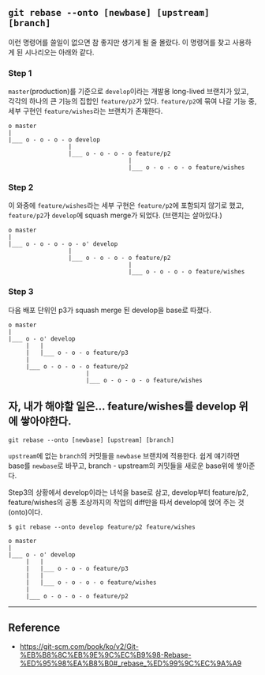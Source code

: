 ## `git rebase --onto [newbase] [upstream] [branch]`

이런 명령어를 쓸일이 없으면 참 좋지만 생기게 될 줄 몰랐다. 이 명령어를 찾고 사용하게 된 시나리오는 아래와 같다.


### Step 1
`master`(production)를 기준으로 `develop`이라는 개발용 long-lived 브랜치가 있고, 각각의 하나의 큰 기능의 집합인 `feature/p2`가 있다.
`feature/p2`에 묶여 나갈 기능 중, 세부 구현인 `feature/wishes`라는 브랜치가 존재한다.

```
o master
|
|___ o - o - o - o develop
                 |
                 |___ o - o - o - o feature/p2
                                  |
                                  |___ o - o - o - o feature/wishes
```

### Step 2
이 와중에 `feature/wishes`라는 세부 구현은 `feature/p2`에 포함되지 않기로 했고, `feature/p2`가 `develop`에 squash merge가 되었다. (브랜치는 살아있다.)

```
o master
|
|___ o - o - o - o - o' develop
                 |
                 |___ o - o - o - o feature/p2
                                  |
                                  |___ o - o - o - o feature/wishes
```

### Step 3
다음 배포 단위인 p3가 squash merge 된 develop을 base로 따졌다.

```
o master
|
|___ o - o' develop
     |   |
     |   |___ o - o - o feature/p3
     |
     |___ o - o - o - o feature/p2
                      |
                      |___ o - o - o - o feature/wishes
```


## 자, 내가 해야할 일은... feature/wishes를 develop 위에 쌓아야한다.

`git rebase --onto [newbase] [upstream] [branch]`

`upstream`에 없는 `branch`의 커밋들을 `newbase` 브랜치에 적용한다. 쉽게 얘기하면 base를 `newbase`로 바꾸고, branch - upstream의 커밋들을 새로운 base위에 쌓아준다. 

Step3의 상황에서 develop이라는 녀석을 base로 삼고, develop부터 feature/p2, feature/wishes의 공통 조상까지의 작업의 diff만을 따서 develop에 얹어 주는 것(onto)이다.

```
$ git rebase --onto develop feature/p2 feature/wishes
```

```
o master
|
|___ o - o' develop
     |   |
     |   |___ o - o - o feature/p3
     |   |
     |   |___ o - o - o - o feature/wishes
     |
     |___ o - o - o - o feature/p2
```

---
## Reference
- https://git-scm.com/book/ko/v2/Git-%EB%B8%8C%EB%9E%9C%EC%B9%98-Rebase-%ED%95%98%EA%B8%B0#_rebase_%ED%99%9C%EC%9A%A9

